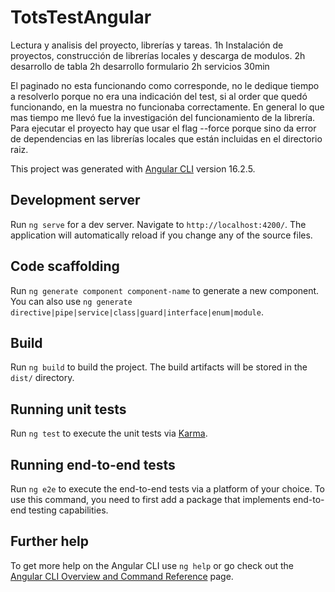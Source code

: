 # TotsTestAngular

Lectura y analisis del proyecto, librerías y tareas. 1h
Instalación de proyectos, construcción de librerías locales y descarga de modulos. 2h
desarrollo de tabla 2h
desarrollo formulario 2h
servicios 30min

El paginado no esta funcionando como corresponde, no le dedique tiempo a resolverlo porque no era una indicación del test, si al order que quedó funcionando, en la muestra no funcionaba correctamente. En general lo que mas tiempo me llevó fue la investigación del funcionamiento de la librería. Para ejecutar el proyecto hay que usar el flag --force porque sino da error de dependencias en las librerías locales que están incluidas en el directorio raiz.

This project was generated with [Angular CLI](https://github.com/angular/angular-cli) version 16.2.5.

## Development server

Run `ng serve` for a dev server. Navigate to `http://localhost:4200/`. The application will automatically reload if you change any of the source files.

## Code scaffolding

Run `ng generate component component-name` to generate a new component. You can also use `ng generate directive|pipe|service|class|guard|interface|enum|module`.

## Build

Run `ng build` to build the project. The build artifacts will be stored in the `dist/` directory.

## Running unit tests

Run `ng test` to execute the unit tests via [Karma](https://karma-runner.github.io).

## Running end-to-end tests

Run `ng e2e` to execute the end-to-end tests via a platform of your choice. To use this command, you need to first add a package that implements end-to-end testing capabilities.

## Further help

To get more help on the Angular CLI use `ng help` or go check out the [Angular CLI Overview and Command Reference](https://angular.io/cli) page.
